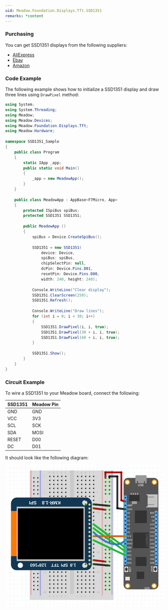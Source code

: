 ```yaml
---
uid: Meadow.Foundation.Displays.Tft.SSD1351
remarks: *content
---
```


### Purchasing

You can get SSD1351 displays from the following suppliers:

* [AliExpress]()
* [Ebay]()
* [Amazon]()

### Code Example

The following example shows how to initialize a SSD1351 display and draw three lines using `DrawPixel` method:

```csharp
using System;
using System.Threading;
using Meadow;
using Meadow.Devices;
using Meadow.Foundation.Displays.Tft;
using Meadow.Hardware;

namespace SSD1351_Sample
{
    public class Program
    {
        static IApp _app; 
        public static void Main()
        {
            _app = new MeadowApp();
        }
    }
    
    public class MeadowApp : AppBase<F7Micro, App>
    {
        protected ISpiBus spiBus;
        protected SSD1351 SSD1351;

        public MeadowApp ()
        {
            spiBus = Device.CreateSpiBus();

            SSD1351 = new SSD1351(
                device: Device, 
                spiBus: spiBus,
                chipSelectPin: null,
                dcPin: Device.Pins.D01,
                resetPin: Device.Pins.D00,
                width: 240, height: 240);

            Console.WriteLine("Clear display");
            SSD1351.ClearScreen(250);
            SSD1351.Refresh();

            Console.WriteLine("Draw lines");
            for (int i = 0; i < 30; i++)
            {
                SSD1351.DrawPixel(i, i, true);
                SSD1351.DrawPixel(30 + i, i, true);
                SSD1351.DrawPixel(60 + i, i, true);
            }

            SSD1351.Show(); 
        }
    }
}
```

### Circuit Example

 To wire a SSD1351 to your Meadow board, connect the following:

| SSD1351  | Meadow Pin |
|---------|------------|
| GND     | GND        |
| VCC     | 3V3        |
| SCL     | SCK        |
| SDA     | MOSI       |
| RESET   | D00        |
| DC      | D01        |

It should look like the following diagram:

![](../../API_Assets/Meadow.Foundation.Displays.Tft.SSD1351/SSD1351_Fritzing.png)